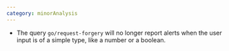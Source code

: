 ```yaml
---
category: minorAnalysis
---
```

* The query `go/request-forgery` will no longer report alerts when the user input is of a simple type, like a number or a boolean.
